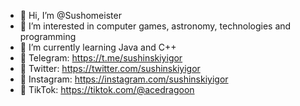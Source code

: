 - 👋 Hi, I’m @Sushomeister
- 👀 I’m interested in computer games, astronomy, technologies and programming
- 🌱 I’m currently learning Java and C++
- 📱 Telegram: https://t.me/sushinskiyigor
- 📱 Twitter: https://twitter.com/sushinskiyigor
- 📱 Instagram: https://instagram.com/sushinskiyigor
- 📱 TikTok: https://tiktok.com/@acedragoon

<!---
Sushomeister/Sushomeister is a ✨ special ✨ repository because its `README.md` (this file) appears on your GitHub profile.
You can click the Preview link to take a look at your changes.
--->

